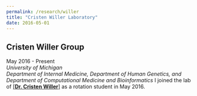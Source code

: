 ```yaml
---
permalink: /research/willer
title: "Cristen Willer Laboratory"
date: 2016-05-01
---
```


## Cristen Willer Group
May 2016 - Present  
*University of Michigan*  
*Department of Internal Medicine, Department of Human Genetics, and Department of Computational Medicine and Bioinformatics*
I joined the lab of [[**Dr. Cristen Willer**]](http://www.umich.edu/~willerim/) as a rotation student in May 2016.
